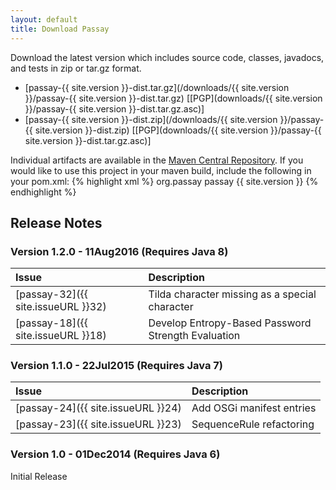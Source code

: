 ```yaml
---
layout: default
title: Download Passay
---
```

Download the latest version which includes source code, classes, javadocs, and tests in zip or tar.gz format.

* [passay-{{ site.version }}-dist.tar.gz](/downloads/{{ site.version }}/passay-{{ site.version }}-dist.tar.gz)   [[PGP](downloads/{{ site.version }}/passay-{{ site.version }}-dist.tar.gz.asc)]
* [passay-{{ site.version }}-dist.zip](/downloads/{{ site.version }}/passay-{{ site.version }}-dist.zip)   [[PGP](downloads/{{ site.version }}/passay-{{ site.version }}-dist.tar.gz.asc)]

Individual artifacts are available in the [Maven Central Repository](http://repo1.maven.org/maven2/org/passay/passay).
If you would like to use this project in your maven build, include the following in your pom.xml:
{% highlight xml %}
<dependencies>
  <dependency>
    <groupId>org.passay</groupId>
    <artifactId>passay</artifactId>
    <version>{{ site.version }}</version>
  </dependency>
</dependencies>
{% endhighlight %}

## Release Notes

### Version 1.2.0 - 11Aug2016 (Requires Java 8)

Issue | Description
:---- | :----------
[passay-32]({{ site.issueURL }}32) | Tilda character missing as a special character
[passay-18]({{ site.issueURL }}18) | Develop Entropy-Based Password Strength Evaluation

### Version 1.1.0 - 22Jul2015 (Requires Java 7)

Issue | Description
:---- | :----------
[passay-24]({{ site.issueURL }}24) | Add OSGi manifest entries
[passay-23]({{ site.issueURL }}23) | SequenceRule refactoring

### Version 1.0 - 01Dec2014 (Requires Java 6)
Initial Release

